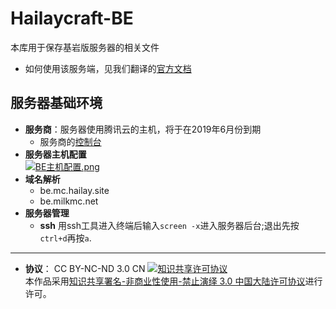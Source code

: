 # Hailaycraft-BE

本库用于保存基岩版服务器的相关文件

- 如何使用该服务端，见我们翻译的[官方文档](https://github.com/Milk-MC/Hailaycraft-BE/blob/master/bedrock_server_how_to.md)

## 服务器基础环境

* **服务商**：服务器使用腾讯云的主机，将于在2019年6月份到期
    * 服务商的[控制台](https://console.cloud.tencent.com/)
* **服务器主机配置**  
[![BE主机配置.png](https://i.loli.net/2018/12/07/5c0a2753bbcca.png)](https://i.loli.net/2018/12/07/5c0a2753bbcca.png)
* **域名解析**
  * be.mc.hailay.site
  * be.milkmc.net
* **服务器管理**  
  * **ssh** 用ssh工具进入终端后输入`screen -x`进入服务器后台;退出先按`ctrl+d`再按`a`.

---
* **协议**： CC BY-NC-ND 3.0 CN 
  <a rel="license" href="http://creativecommons.org/licenses/by-nc-nd/3.0/cn/"><img alt="知识共享许可协议" style="border-width:0" src="https://i.creativecommons.org/l/by-nc-nd/3.0/cn/88x31.png" /></a><br />本作品采用<a rel="license" href="http://creativecommons.org/licenses/by-nc-nd/3.0/cn/">知识共享署名-非商业性使用-禁止演绎 3.0 中国大陆许可协议</a>进行许可。
